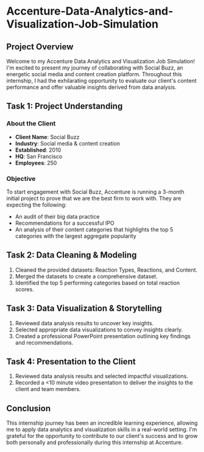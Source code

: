 # Accenture-Data-Analytics-and-Visualization-Job-Simulation

## Project Overview
Welcome to my Accenture Data Analytics and Visualization Job Simulation! I'm excited to present my journey of collaborating with Social Buzz, an energetic social media and content creation platform. Throughout this internship, I had the exhilarating opportunity to evaluate our client's content performance and offer valuable insights derived from data analysis.
## Task 1: Project Understanding

### About the Client
- **Client Name**: Social Buzz
- **Industry**: Social media & content creation
- **Established**: 2010
- **HQ**: San Francisco
- **Employees**: 250

### Objective
To start engagement with Social Buzz, Accenture is running a 3-month initial project to prove that we are the best firm to work with. They are expecting the following:
- An audit of their big data practice
- Recommendations for a successful IPO
- An analysis of their content categories that highlights the top 5 categories with the largest aggregate popularity

## Task 2: Data Cleaning & Modeling 

1. Cleaned the provided datasets: Reaction Types, Reactions, and Content.
2. Merged the datasets to create a comprehensive dataset.
3. Identified the top 5 performing categories based on total reaction scores.

## Task 3: Data Visualization & Storytelling 

1. Reviewed data analysis results to uncover key insights.
2. Selected appropriate data visualizations to convey insights clearly.
3. Created a professional PowerPoint presentation outlining key findings and recommendations.

## Task 4: Presentation to the Client 

1. Reviewed data analysis results and selected impactful visualizations.
2. Recorded a <10 minute video presentation to deliver the insights to the client and team members.

## Conclusion
This internship journey has been an incredible learning experience, allowing me to apply data analytics and visualization skills in a real-world setting. I'm grateful for the opportunity to contribute to our client's success and to grow both personally and professionally during this internship at Accenture.
